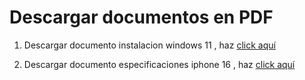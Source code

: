 # Descargar documentos en PDF


1. Descargar documento instalacion windows 11 , haz [click aquí](../guia_instalacion_windows_11/guia_instalacion_windows_11.pdf)

2. Descargar documento especificaciones iphone 16 , haz [click aquí](../especificaciones_tecnicas_iphone_16/especificaciones_tecnicas_iphone_16.pdf)
